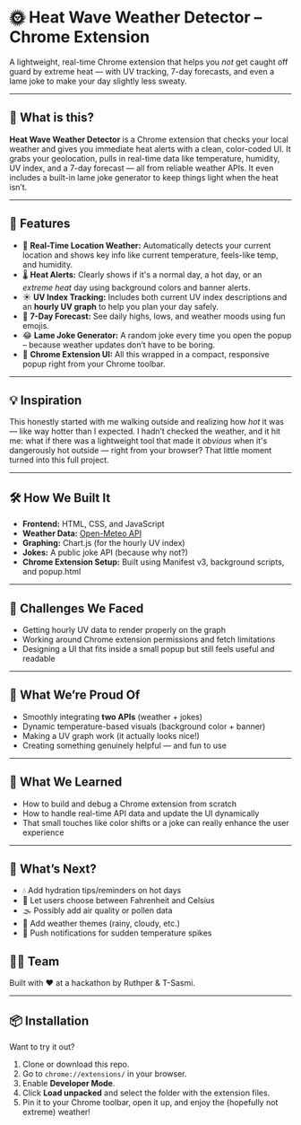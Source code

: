 # 🌞 Heat Wave Weather Detector – Chrome Extension

A lightweight, real-time Chrome extension that helps you *not* get caught off guard by extreme heat — with UV tracking, 7-day forecasts, and even a lame joke to make your day slightly less sweaty.

---

## 🚀 What is this?

**Heat Wave Weather Detector** is a Chrome extension that checks your local weather and gives you immediate heat alerts with a clean, color-coded UI. It grabs your geolocation, pulls in real-time data like temperature, humidity, UV index, and a 7-day forecast — all from reliable weather APIs. It even includes a built-in lame joke generator to keep things light when the heat isn’t.

----

## 🌟 Features

- 📍 **Real-Time Location Weather:** Automatically detects your current location and shows key info like current temperature, feels-like temp, and humidity.
- 🌡️ **Heat Alerts:** Clearly shows if it's a normal day, a hot day, or an *extreme heat* day using background colors and banner alerts.
- ☀️ **UV Index Tracking:** Includes both current UV index descriptions and an **hourly UV graph** to help you plan your day safely.
- 📅 **7-Day Forecast:** See daily highs, lows, and weather moods using fun emojis.
- 😂 **Lame Joke Generator:** A random joke every time you open the popup – because weather updates don’t have to be boring.
- 🧩 **Chrome Extension UI:** All this wrapped in a compact, responsive popup right from your Chrome toolbar.

---

## 💡 Inspiration

This honestly started with me walking outside and realizing how *hot* it was — like way hotter than I expected. I hadn’t checked the weather, and it hit me: what if there was a lightweight tool that made it *obvious* when it's dangerously hot outside — right from your browser? That little moment turned into this full project.

---

## 🛠️ How We Built It

- **Frontend:** HTML, CSS, and JavaScript
- **Weather Data:** [Open-Meteo API](https://open-meteo.com)
- **Graphing:** Chart.js (for the hourly UV index)
- **Jokes:** A public joke API (because why not?)
- **Chrome Extension Setup:** Built using Manifest v3, background scripts, and popup.html

---

## 🧗 Challenges We Faced

- Getting hourly UV data to render properly on the graph
- Working around Chrome extension permissions and fetch limitations
- Designing a UI that fits inside a small popup but still feels useful and readable

---

## 🎉 What We’re Proud Of

- Smoothly integrating **two APIs** (weather + jokes)
- Dynamic temperature-based visuals (background color + banner)
- Making a UV graph work (it actually looks nice!)
- Creating something genuinely helpful — and fun to use

---

## 🧠 What We Learned

- How to build and debug a Chrome extension from scratch
- How to handle real-time API data and update the UI dynamically
- That small touches like color shifts or a joke can really enhance the user experience

---

## 🔮 What’s Next?

- 💧 Add hydration tips/reminders on hot days
- 📏 Let users choose between Fahrenheit and Celsius
- 🌫️ Possibly add air quality or pollen data
- 🌈 Add weather themes (rainy, cloudy, etc.)
- 🔔 Push notifications for sudden temperature spikes


## 👩‍💻 Team

Built with ❤️ at a hackathon by Ruthper & T-Sasmi.

---

## 📦 Installation

Want to try it out?

1. Clone or download this repo.
2. Go to `chrome://extensions/` in your browser.
3. Enable **Developer Mode**.
4. Click **Load unpacked** and select the folder with the extension files.
5. Pin it to your Chrome toolbar, open it up, and enjoy the (hopefully not extreme) weather!


